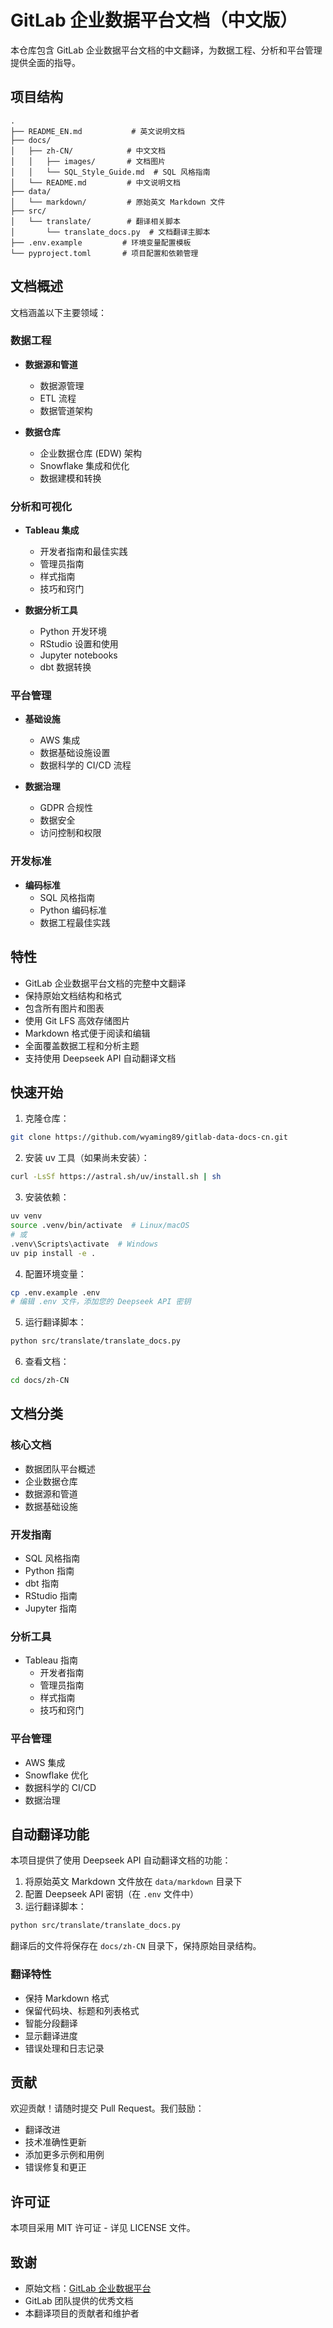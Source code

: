 # GitLab 企业数据平台文档（中文版）

本仓库包含 GitLab 企业数据平台文档的中文翻译，为数据工程、分析和平台管理提供全面的指导。

## 项目结构

```
.
├── README_EN.md           # 英文说明文档
├── docs/
│   ├── zh-CN/            # 中文文档
│   │   ├── images/       # 文档图片
│   │   └── SQL_Style_Guide.md  # SQL 风格指南
│   └── README.md         # 中文说明文档
├── data/
│   └── markdown/         # 原始英文 Markdown 文件
├── src/
│   └── translate/        # 翻译相关脚本
│       └── translate_docs.py  # 文档翻译主脚本
├── .env.example         # 环境变量配置模板
└── pyproject.toml       # 项目配置和依赖管理
```

## 文档概述

文档涵盖以下主要领域：

### 数据工程
- **数据源和管道**
  - 数据源管理
  - ETL 流程
  - 数据管道架构

- **数据仓库**
  - 企业数据仓库 (EDW) 架构
  - Snowflake 集成和优化
  - 数据建模和转换

### 分析和可视化
- **Tableau 集成**
  - 开发者指南和最佳实践
  - 管理员指南
  - 样式指南
  - 技巧和窍门

- **数据分析工具**
  - Python 开发环境
  - RStudio 设置和使用
  - Jupyter notebooks
  - dbt 数据转换

### 平台管理
- **基础设施**
  - AWS 集成
  - 数据基础设施设置
  - 数据科学的 CI/CD 流程

- **数据治理**
  - GDPR 合规性
  - 数据安全
  - 访问控制和权限

### 开发标准
- **编码标准**
  - SQL 风格指南
  - Python 编码标准
  - 数据工程最佳实践

## 特性

- GitLab 企业数据平台文档的完整中文翻译
- 保持原始文档结构和格式
- 包含所有图片和图表
- 使用 Git LFS 高效存储图片
- Markdown 格式便于阅读和编辑
- 全面覆盖数据工程和分析主题
- 支持使用 Deepseek API 自动翻译文档

## 快速开始

1. 克隆仓库：
```bash
git clone https://github.com/wyaming89/gitlab-data-docs-cn.git
```

2. 安装 uv 工具（如果尚未安装）：
```bash
curl -LsSf https://astral.sh/uv/install.sh | sh
```

3. 安装依赖：
```bash
uv venv
source .venv/bin/activate  # Linux/macOS
# 或
.venv\Scripts\activate  # Windows
uv pip install -e .
```

4. 配置环境变量：
```bash
cp .env.example .env
# 编辑 .env 文件，添加您的 Deepseek API 密钥
```

5. 运行翻译脚本：
```bash
python src/translate/translate_docs.py
```

6. 查看文档：
```bash
cd docs/zh-CN
```

## 文档分类

### 核心文档
- 数据团队平台概述
- 企业数据仓库
- 数据源和管道
- 数据基础设施

### 开发指南
- SQL 风格指南
- Python 指南
- dbt 指南
- RStudio 指南
- Jupyter 指南

### 分析工具
- Tableau 指南
  - 开发者指南
  - 管理员指南
  - 样式指南
  - 技巧和窍门

### 平台管理
- AWS 集成
- Snowflake 优化
- 数据科学的 CI/CD
- 数据治理

## 自动翻译功能

本项目提供了使用 Deepseek API 自动翻译文档的功能：

1. 将原始英文 Markdown 文件放在 `data/markdown` 目录下
2. 配置 Deepseek API 密钥（在 `.env` 文件中）
3. 运行翻译脚本：
```bash
python src/translate/translate_docs.py
```

翻译后的文件将保存在 `docs/zh-CN` 目录下，保持原始目录结构。

### 翻译特性
- 保持 Markdown 格式
- 保留代码块、标题和列表格式
- 智能分段翻译
- 显示翻译进度
- 错误处理和日志记录

## 贡献

欢迎贡献！请随时提交 Pull Request。我们鼓励：
- 翻译改进
- 技术准确性更新
- 添加更多示例和用例
- 错误修复和更正

## 许可证

本项目采用 MIT 许可证 - 详见 LICENSE 文件。

## 致谢

- 原始文档：[GitLab 企业数据平台](https://handbook.gitlab.com/handbook/enterprise-data/platform/)
- GitLab 团队提供的优秀文档
- 本翻译项目的贡献者和维护者 